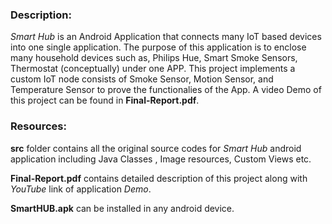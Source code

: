 ### Description:

   *Smart Hub* is an Android Application that connects many IoT based devices into one single application. The purpose
of this application is to enclose many household devices such as, Philips Hue, Smart Smoke Sensors, Thermostat (conceptually)
under one APP. This project implements a custom IoT node consists of Smoke Sensor, Motion Sensor, and Temperature Sensor to 
prove the functionalies of the App. A video Demo of this project can be found in **Final-Report.pdf**. 

### Resources:
   **src** folder contains all the original source codes for *Smart Hub* android application including
    Java Classes , Image resources, Custom Views etc.

   **Final-Report.pdf** contains detailed description of this project along with *YouTube* link of application *Demo*.

 **SmartHUB.apk** can be installed in any android device.